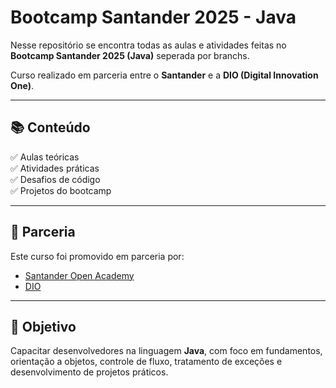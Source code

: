 # Bootcamp Santander 2025 - Java

Nesse repositório se encontra todas as aulas e atividades feitas no **Bootcamp Santander 2025 (Java)** seperada por branchs.  

Curso realizado em parceria entre o **Santander** e a **DIO (Digital Innovation One)**.

---

## 📚 Conteúdo

✅ Aulas teóricas  
✅ Atividades práticas  
✅ Desafios de código  
✅ Projetos do bootcamp  

---

## 🤝 Parceria

Este curso foi promovido em parceria por:  
- [Santander Open Academy](https://app.santanderopenacademy.com/pt-BR/program/santander-bootcamp-2025)  
- [DIO](https://web.dio.me/track/santander-2025-java-back-end)  

---

## 🚀 Objetivo

Capacitar desenvolvedores na linguagem **Java**, com foco em fundamentos, orientação a objetos, controle de fluxo, tratamento de exceções e desenvolvimento de projetos práticos.
